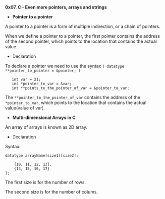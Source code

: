 **0x07. C - Even more pointers, arrays and strings**

 - __Pointer to a pointer__

A pointer to a pointer is a form of multiple indirection, or a chain of pointers.

When we define a pointer to a pointer, the first pointer contains the address of the second pointer, which points to the location that contains the actual value.

- Declaration

To declare a pointer we need to use the syntax ```( datatype **pointer_to_pointer = &pointer; )```

```
   int var = 21;
   int *pointer_to_var = &var;
   int **points_to_the_pointer_of_var = &pointer_to_var;
```

The ```**pointer_to_the_pointer_of_var``` contains the address of the ```*pointer_to_var```, which points to the location that contains the actual value(value of var).

 - __Multi-dimensional Arrays in C__

An array of arrays is known as 2D array.

- Declaration

Syntax:

```datatype arrayName[size1][size2];```

```int arr[2][4] = {
    {10, 11, 12, 13},
    {14, 15, 16, 17}
};
```

The first size is for the number of rows.

The second size is for the number of colums.